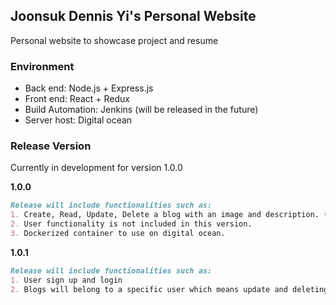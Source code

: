 ## Joonsuk Dennis Yi's Personal Website
Personal website to showcase project and resume </br>

### Environment
- Back end: Node.js + Express.js
- Front end: React + Redux
- Build Automation: Jenkins (will be released in the future)
- Server host: Digital ocean

### Release Version
Currently in development for version 1.0.0

**1.0.0**
``` markdown
Release will include functionalities such as:
1. Create, Read, Update, Delete a blog with an image and description. (Admin only)
2. User functionality is not included in this version.
3. Dockerized container to use on digital ocean.
```

**1.0.1**
``` markdown
Release will include functionalities such as:
1. User sign up and login
2. Blogs will belong to a specific user which means update and deleting blogs can only be done by that specific user.
```
